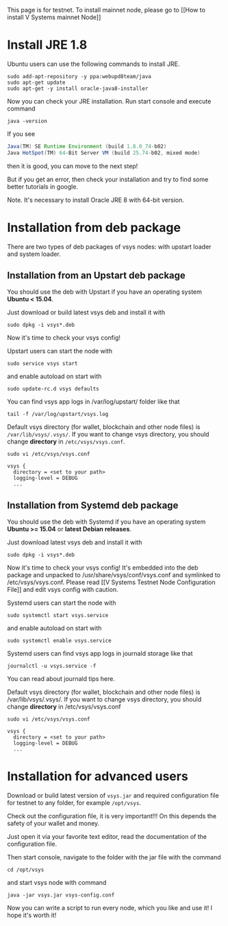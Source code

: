 This page is for testnet. To install mainnet node, please go to [[How to install V Systems mainnet Node]]

# Install JRE 1.8

Ubuntu users can use the following commands to install JRE.

```
sudo add-apt-repository -y ppa:webupd8team/java
sudo apt-get update
sudo apt-get -y install oracle-java8-installer
```
Now you can check your JRE installation. Run start console and execute command 
```
java -version
```

If you see

```java version "1.8.0_74"
Java(TM) SE Runtime Environment (build 1.8.0_74-b02)
Java HotSpot(TM) 64-Bit Server VM (build 25.74-b02, mixed mode)
```
then it is good, you can move to the next step!

But if you get an error, then check your installation and try to find some better tutorials in google.

Note. It's necessary to install Oracle JRE 8 with 64-bit version.

# Installation from deb package
There are two types of deb packages of vsys nodes: with upstart loader and system loader.

## Installation from an Upstart deb package
You should use the deb with Upstart if you have an operating system **Ubuntu < 15.04**.

Just download or build latest vsys deb and install it with 

```
sudo dpkg -i vsys*.deb
```
Now it's time to check your vsys config! 

Upstart users can start the node with 

```
sudo service vsys start 
```
and enable autoload on start with 

```
sudo update-rc.d vsys defaults
```
You can find vsys app logs in /var/log/upstart/ folder like that 

```
tail -f /var/log/upstart/vsys.log
```

Default vsys directory (for wallet, blockchain and other node files) is `/var/lib/vsys/.vsys/`. If you want to change vsys directory, you should change **directory** in `/etc/vsys/vsys.conf`.

```
sudo vi /etc/vsys/vsys.conf
```
```
vsys {
  directory = <set to your path>
  logging-level = DEBUG
  ...
```

## Installation from Systemd deb package
You should use the deb with Systemd if you have an operating system **Ubuntu >= 15.04** or **latest Debian releases**.

Just download latest vsys deb and install it with 

```
sudo dpkg -i vsys*.deb
```

Now it's time to check your vsys config! It's embedded into the deb package and unpacked to /usr/share/vsys/conf/vsys.conf and symlinked to /etc/vsys/vsys.conf. Please read [[V Systems Testnet Node Configuration File]] and edit vsys config with caution.

Systemd users can start the node with 

```
sudo systemctl start vsys.service 
```
 
 and enable autoload on start with 
 
```
sudo systemctl enable vsys.service
```

Systemd users can find vsys app logs in journald storage like that 

```
journalctl -u vsys.service -f
```
You can read about journald tips here.

Default vsys directory (for wallet, blockchain and other node files) is /var/lib/vsys/.vsys/. If you want to change vsys directory, you should change **directory** in /etc/vsys/vsys.conf 

```
sudo vi /etc/vsys/vsys.conf
```
```
vsys {
  directory = <set to your path>
  logging-level = DEBUG
  ...
```

# Installation for advanced users
Download or build latest version of `vsys.jar` and required configuration file for testnet to any folder, for example `/opt/vsys`.

Check out the configuration file, it is very important!!! On this depends the safety of your wallet and money.

Just open it via your favorite text editor, read the documentation of the configuration file.

Then start console, navigate to the folder with the jar file with the command 
```
cd /opt/vsys
```
and start vsys node with command 
```
java -jar vsys.jar vsys-config.conf
```
Now you can write a script to run every node, which you like and use it! I hope it's worth it!